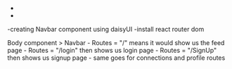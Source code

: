 -
-
-creating Navbar component using daisyUI
-install react router dom



Body component
    > Navbar
        - Routes = "/" means it would show us the feed page
        - Routes = "/login" then shows us login page
        - Routes = "/SignUp" then shows us signup page
        - same goes for connections and profile routes